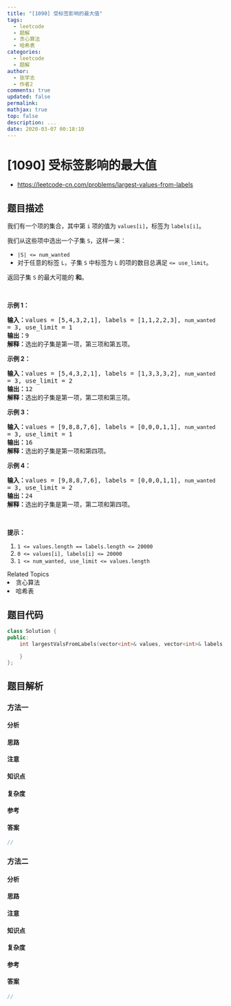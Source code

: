 ```yaml
---
title: "[1090] 受标签影响的最大值"
tags:
  - leetcode
  - 题解
  - 贪心算法
  - 哈希表
categories:
  - leetcode
  - 题解
author:
  - 张学志
  - 作者2
comments: true
updated: false
permalink:
mathjax: true
top: false
description: ...
date: 2020-03-07 00:18:10
---
```



# [1090] 受标签影响的最大值
* https://leetcode-cn.com/problems/largest-values-from-labels


## 题目描述

<p>我们有一个项的集合，其中第&nbsp;<code>i</code>&nbsp;项的值为&nbsp;<code>values[i]</code>，标签为&nbsp;<code>labels[i]</code>。</p>

<p>我们从这些项中选出一个子集&nbsp;<code>S</code>，这样一来：</p>

<ul>
	<li><code>|S| &lt;= num_wanted</code></li>
	<li>对于任意的标签 <code>L</code>，子集 <code>S</code> 中标签为 <code>L</code>&nbsp;的项的数目总满足&nbsp;<code>&lt;= use_limit</code>。</li>
</ul>

<p>返回子集&nbsp;<code>S</code>&nbsp;的最大可能的&nbsp;<strong>和</strong>。</p>

<p>&nbsp;</p>

<p><strong>示例 1：</strong></p>

<pre><strong>输入：</strong>values = [5,4,3,2,1], labels = [1,1,2,2,3], <code>num_wanted </code>= 3, use_limit = 1
<strong>输出：</strong>9
<strong>解释：</strong>选出的子集是第一项，第三项和第五项。
</pre>

<p><strong>示例 2：</strong></p>

<pre><strong>输入：</strong>values = [5,4,3,2,1], labels = [1,3,3,3,2], <code>num_wanted </code>= 3, use_limit = 2
<strong>输出：</strong>12
<strong>解释：</strong>选出的子集是第一项，第二项和第三项。
</pre>

<p><strong>示例 3：</strong></p>

<pre><strong>输入：</strong>values = [9,8,8,7,6], labels = [0,0,0,1,1], <code>num_wanted </code>= 3, use_limit = 1
<strong>输出：</strong>16
<strong>解释：</strong>选出的子集是第一项和第四项。
</pre>

<p><strong>示例 4：</strong></p>

<pre><strong>输入：</strong>values = [9,8,8,7,6], labels = [0,0,0,1,1], <code>num_wanted </code>= 3, use_limit = 2
<strong>输出：</strong>24
<strong>解释：</strong>选出的子集是第一项，第二项和第四项。
</pre>

<p>&nbsp;</p>

<p><strong>提示：</strong></p>

<ol>
	<li><code>1 &lt;= values.length == labels.length &lt;= 20000</code></li>
	<li><code>0 &lt;= values[i], labels[i]&nbsp;&lt;= 20000</code></li>
	<li><code>1 &lt;= num_wanted, use_limit&nbsp;&lt;= values.length</code></li>
</ol>
<div><div>Related Topics</div><div><li>贪心算法</li><li>哈希表</li></div></div>


## 题目代码

```cpp
class Solution {
public:
    int largestValsFromLabels(vector<int>& values, vector<int>& labels, int num_wanted, int use_limit) {

    }
};
```


## 题目解析


### 方法一

#### 分析

#### 思路

#### 注意

#### 知识点

#### 复杂度

#### 参考

#### 答案

```cpp
//
```


### 方法二

#### 分析

#### 思路

#### 注意

#### 知识点

#### 复杂度

#### 参考

#### 答案

```cpp
//
```


